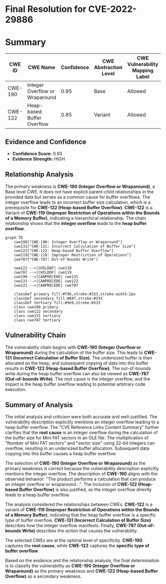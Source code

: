# Final Resolution for CVE-2022-29886

# Summary
| CWE ID | CWE Name | Confidence | CWE Abstraction Level | CWE Vulnerability Mapping Label | CWE-Vulnerability Mapping Notes |
|---|---|---|---|---|---|
| CWE-190 | Integer Overflow or Wraparound | 0.95 | Base | Allowed | Primary CWE |
| CWE-122 | Heap-based Buffer Overflow | 0.85 | Variant | Allowed | Secondary Candidate |

## Evidence and Confidence

*   **Confidence Score:** 0.93
*   **Evidence Strength:** HIGH

## Relationship Analysis
The primary weakness is **CWE-190 (Integer Overflow or Wraparound)**, a Base level CWE. It does not have explicit parent-child relationships in the provided data but serves as a common cause for buffer overflows. The integer overflow leads to an incorrect buffer size calculation, which is a prerequisite for **CWE-122 (Heap-based Buffer Overflow)**. **CWE-122** is a Variant of **CWE-119 (Improper Restriction of Operations within the Bounds of a Memory Buffer)**, indicating a hierarchical relationship. The chain relationship shows that the **integer overflow** leads to the **heap buffer overflow**.

```mermaid
graph TD
    cwe190["CWE-190: Integer Overflow or Wraparound"]
    cwe131["CWE-131: Incorrect Calculation of Buffer Size"]
    cwe122["CWE-122: Heap-based Buffer Overflow"]
    cwe119["CWE-119: Improper Restriction of Operations"]
    cwe787["CWE-787: Out-of-bounds Write"]
    
    cwe122 -->|CHILDOF| cwe119
    cwe787 -->|CHILDOF| cwe119
    cwe190 -->|CANPRECEDE| cwe131
    cwe131 -->|CANPRECEDE| cwe122
    cwe122 -->|CANPRECEDE| cwe787
    
    classDef primary fill:#f96,stroke:#333,stroke-width:2px
    classDef secondary fill:#69f,stroke:#333
    classDef tertiary fill:#9e9,stroke:#333
    class cwe190 primary
    class cwe122 secondary
    class cwe131 tertiary
    class cwe787 tertiary
```

## Vulnerability Chain
The vulnerability chain begins with **CWE-190 (Integer Overflow or Wraparound)** during the calculation of the buffer size. This leads to **CWE-131 (Incorrect Calculation of Buffer Size)**. The undersized buffer is then allocated on the heap, and subsequent copying of data into this buffer results in **CWE-122 (Heap-based Buffer Overflow)**. The out-of-bounds write during the heap buffer overflow can also be viewed as **CWE-787 (Out-of-bounds Write)**. The root cause is the integer overflow, and the impact is the heap buffer overflow leading to potential arbitrary code execution.

## Summary of Analysis
The initial analysis and criticism were both accurate and well-justified. The vulnerability description explicitly mentions an integer overflow leading to a heap buffer overflow. The "CVE Reference Links Content Summary" further clarifies that the **root cause** is an integer overflow during the calculation of the buffer size for Mini FAT sectors in an OLE file. The multiplication of "Number of Mini FAT sectors" and "sector size" using 32-bit integers can overflow, resulting in an undersized buffer allocation. Subsequent data copying into this buffer causes a heap buffer overflow.

The selection of **CWE-190 (Integer Overflow or Wraparound)** as the primary weakness is correct because the vulnerability description explicitly mentions the integer overflow. The description of **CWE-190** aligns with the observed behavior: "The product performs a calculation that can produce an integer overflow or wraparound...". The inclusion of **CWE-122 (Heap-based Buffer Overflow)** is also justified, as the integer overflow directly leads to a heap buffer overflow.

The analysis considered the relationships between CWEs. **CWE-122** is a variant of **CWE-119 (Improper Restriction of Operations within the Bounds of a Memory Buffer)**, indicating that the heap buffer overflow is a specific type of buffer overflow. **CWE-131 (Incorrect Calculation of Buffer Size)** describes *how* the integer overflow manifests. Finally, **CWE-787 (Out-of-bounds Write)** describes the *action* that causes the vulnerability.

The selected CWEs are at the optimal level of specificity. **CWE-190** captures the **root cause**, while **CWE-122** captures the **specific type of buffer overflow**.

Based on the evidence and the relationship analysis, the final determination is to classify the vulnerability as **CWE-190 (Integer Overflow or Wraparound)** as the primary weakness and **CWE-122 (Heap-based Buffer Overflow)** as a secondary weakness.